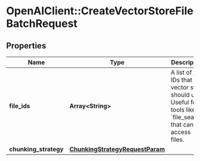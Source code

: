 # OpenAIClient::CreateVectorStoreFileBatchRequest

## Properties
Name | Type | Description | Notes
------------ | ------------- | ------------- | -------------
**file_ids** | **Array&lt;String&gt;** | A list of [File](/docs/api-reference/files) IDs that the vector store should use. Useful for tools like &#x60;file_search&#x60; that can access files. | 
**chunking_strategy** | [**ChunkingStrategyRequestParam**](ChunkingStrategyRequestParam.md) |  | [optional] 

